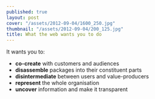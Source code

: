 ```yaml
---
published: true
layout: post
cover: "/assets/2012-09-04/1600_250.jpg"
thumbnail: "/assets/2012-09-04/200_125.jpg"
title: What the web wants you to do
---
```


It wants you to:

- **co-create** with customers and audiences
- **disassemble** packages into their constituent parts
- **disintermediate** between users and value-producers
- **represent** the whole organisation
- **uncover** information and make it transparent